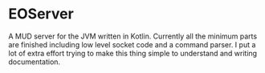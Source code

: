 # EOServer
A MUD server for the JVM written in Kotlin. Currently all the minimum parts are finished including low level socket code and a
command parser. I put a lot of extra effort trying to make this thing simple to understand and writing documentation.
